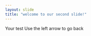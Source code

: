 ```yaml
---
layout: slide
title: "welcome to our second slide!"
---
```

Your test
Use the left arrow to go back
